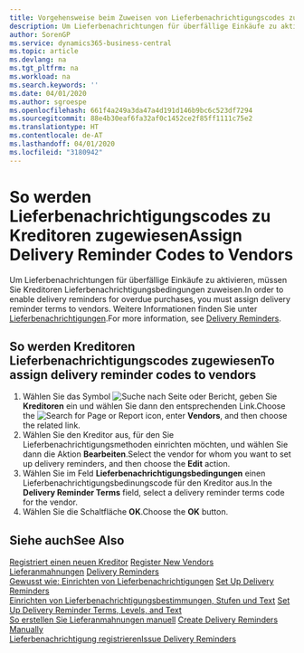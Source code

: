 ```yaml
---
title: Vorgehensweise beim Zuweisen von Lieferbenachrichtigungscodes zu Kreditoren
description: Um Lieferbenachrichtungen für überfällige Einkäufe zu aktivieren, müssen Sie Kreditoren Lieferbenachrichtigungsbedingungen zuweisen.
author: SorenGP
ms.service: dynamics365-business-central
ms.topic: article
ms.devlang: na
ms.tgt_pltfrm: na
ms.workload: na
ms.search.keywords: ''
ms.date: 04/01/2020
ms.author: sgroespe
ms.openlocfilehash: 661f4a249a3da47a4d191d146b9bc6c523df7294
ms.sourcegitcommit: 88e4b30eaf6fa32af0c1452ce2f85ff1111c75e2
ms.translationtype: HT
ms.contentlocale: de-AT
ms.lasthandoff: 04/01/2020
ms.locfileid: "3180942"
---
```

# <a name="assign-delivery-reminder-codes-to-vendors"></a><span data-ttu-id="0ef77-103">So werden Lieferbenachrichtigungscodes zu Kreditoren zugewiesen</span><span class="sxs-lookup"><span data-stu-id="0ef77-103">Assign Delivery Reminder Codes to Vendors</span></span>
<span data-ttu-id="0ef77-104">Um Lieferbenachrichtungen für überfällige Einkäufe zu aktivieren, müssen Sie Kreditoren Lieferbenachrichtigungsbedingungen zuweisen.</span><span class="sxs-lookup"><span data-stu-id="0ef77-104">In order to enable delivery reminders for overdue purchases, you must assign delivery reminder terms to vendors.</span></span> <span data-ttu-id="0ef77-105">Weitere Informationen finden Sie unter [Lieferbenachrichtigungen](delivery-reminders.md).</span><span class="sxs-lookup"><span data-stu-id="0ef77-105">For more information, see [Delivery Reminders](delivery-reminders.md).</span></span>  

## <a name="to-assign-delivery-reminder-codes-to-vendors"></a><span data-ttu-id="0ef77-106">So werden Kreditoren Lieferbenachrichtigungscodes zugewiesen</span><span class="sxs-lookup"><span data-stu-id="0ef77-106">To assign delivery reminder codes to vendors</span></span>  

1.  <span data-ttu-id="0ef77-107">Wählen Sie das Symbol ![Suche nach Seite oder Bericht](../../media/ui-search/search_small.png "Suche nach Seiten- oder Berichtssymbolen"), geben Sie **Kreditoren** ein und wählen Sie dann den entsprechenden Link.</span><span class="sxs-lookup"><span data-stu-id="0ef77-107">Choose the ![Search for Page or Report](../../media/ui-search/search_small.png "Search for Page or Report icon") icon, enter **Vendors**, and then choose the related link.</span></span>  
2.  <span data-ttu-id="0ef77-108">Wählen Sie den Kreditor aus, für den Sie Lieferbenachrichtigungsmethoden einrichten möchten, und wählen Sie dann die Aktion **Bearbeiten**.</span><span class="sxs-lookup"><span data-stu-id="0ef77-108">Select the vendor for whom you want to set up delivery reminders, and then choose the **Edit** action.</span></span>  
3.  <span data-ttu-id="0ef77-109">Wählen Sie im Feld **Lieferbenachrichtigungsbedingungen** einen Lieferbenachrichtigungsbedinungscode für den Kreditor aus.</span><span class="sxs-lookup"><span data-stu-id="0ef77-109">In the **Delivery Reminder Terms** field, select a delivery reminder terms code for the vendor.</span></span>  
4.  <span data-ttu-id="0ef77-110">Wählen Sie die Schaltfläche **OK**.</span><span class="sxs-lookup"><span data-stu-id="0ef77-110">Choose the **OK** button.</span></span>  

## <a name="see-also"></a><span data-ttu-id="0ef77-111">Siehe auch</span><span class="sxs-lookup"><span data-stu-id="0ef77-111">See Also</span></span>  
 <span data-ttu-id="0ef77-112">[Registriert einen neuen Kreditor](../../purchasing-how-register-new-vendors.md) </span><span class="sxs-lookup"><span data-stu-id="0ef77-112">[Register New Vendors](../../purchasing-how-register-new-vendors.md) </span></span>  
 <span data-ttu-id="0ef77-113">[Lieferanmahnungen](delivery-reminders.md) </span><span class="sxs-lookup"><span data-stu-id="0ef77-113">[Delivery Reminders](delivery-reminders.md) </span></span>  
 <span data-ttu-id="0ef77-114">[Gewusst wie: Einrichten von Lieferbenachrichtigungen](how-to-set-up-delivery-reminders.md) </span><span class="sxs-lookup"><span data-stu-id="0ef77-114">[Set Up Delivery Reminders](how-to-set-up-delivery-reminders.md) </span></span>  
 <span data-ttu-id="0ef77-115">[Einrichten von Lieferbenachrichtigungsbestimmungen, Stufen und Text](how-to-set-up-delivery-reminder-terms-levels-and-text.md) </span><span class="sxs-lookup"><span data-stu-id="0ef77-115">[Set Up Delivery Reminder Terms, Levels, and Text](how-to-set-up-delivery-reminder-terms-levels-and-text.md) </span></span>  
 <span data-ttu-id="0ef77-116">[So erstellen Sie Lieferanmahnungen manuell](how-to-create-delivery-reminders-manually.md) </span><span class="sxs-lookup"><span data-stu-id="0ef77-116">[Create Delivery Reminders Manually](how-to-create-delivery-reminders-manually.md) </span></span>  
 [<span data-ttu-id="0ef77-117">Lieferbenachrichtigung registrieren</span><span class="sxs-lookup"><span data-stu-id="0ef77-117">Issue Delivery Reminders</span></span>](how-to-issue-delivery-reminders.md)
